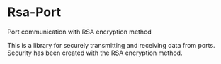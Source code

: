 # Rsa-Port
Port communication with RSA encryption method

This is a library for securely transmitting and receiving data from ports. Security has been created with the RSA encryption method.
